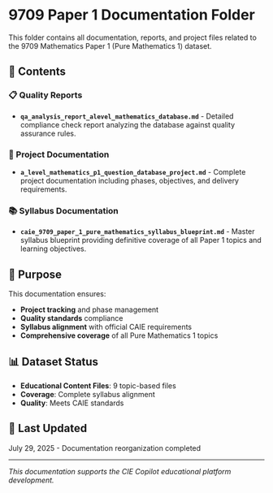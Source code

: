 # 9709 Paper 1 Documentation Folder

This folder contains all documentation, reports, and project files related to the 9709 Mathematics Paper 1 (Pure Mathematics 1) dataset.

## 📁 Contents

### 📋 Quality Reports
- **`qa_analysis_report_alevel_mathematics_database.md`** - Detailed compliance check report analyzing the database against quality assurance rules.

### 📝 Project Documentation
- **`a_level_mathematics_p1_question_database_project.md`** - Complete project documentation including phases, objectives, and delivery requirements.

### 📚 Syllabus Documentation
- **`caie_9709_paper_1_pure_mathematics_syllabus_blueprint.md`** - Master syllabus blueprint providing definitive coverage of all Paper 1 topics and learning objectives.

## 🎯 Purpose

This documentation ensures:
- **Project tracking** and phase management
- **Quality standards** compliance
- **Syllabus alignment** with official CAIE requirements
- **Comprehensive coverage** of all Pure Mathematics 1 topics

## 📊 Dataset Status

- **Educational Content Files**: 9 topic-based files
- **Coverage**: Complete syllabus alignment
- **Quality**: Meets CAIE standards

## 📅 Last Updated
July 29, 2025 - Documentation reorganization completed

---
*This documentation supports the CIE Copilot educational platform development.*